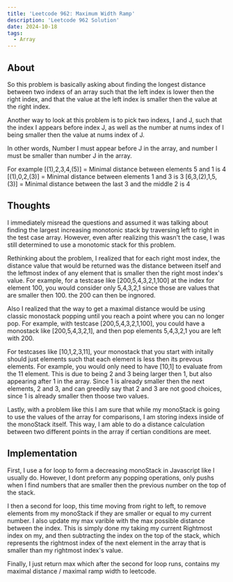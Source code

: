 ```yaml
---
title: 'Leetcode 962: Maximum Width Ramp'
description: 'Leetcode 962 Solution'
date: 2024-10-18
tags:
  - Array
---
```


## About
So this problem is basically asking about finding the longest distance between two indexs of an array such that the left index is lower then the right index, and that the value at the left index is smaller then the value at the right index. 

Another way to look at this problem is to pick two indexs, I and J, such that the index I appears before index J, as well as the number at nums index of I being smaller then the value at nums index of J.

In other words, Number I must appear before J in the array, and number I must be smaller than number J in the array.

For example
[(1),2,3,4,(5)] = Minimal distance between elements 5 and 1 is 4
[(1),0,2,(3)] = Minimal distance between elements 1 and 3 is 3
[6,3,(2),1,5,(3)] = Minimal distance between the last 3 and the middle 2 is 4

## Thoughts
I immediately misread the questions and assumed it was talking about finding the largest increasing monotonic stack by traversing left to right in the test case array. However, even after realizing this wasn't the case, I was still determined to use a monotomic stack for this problem.

Rethinking about the problem, I realized that for each right most index, the distance value that would be returned was the distance between itself and the leftmost index of any element that is smaller then the right most index's value. For example, for a testcase like [200,5,4,3,2,1,100] at the index for element 100, you would consider only 5,4,3,2,1 since those are values that are smaller then 100. the 200 can then be ingnored.

Also I realized that the way to get a maximal distance would be using classic monostack popping until you reach a point where you can no longer pop. For example, with testcase [200,5,4,3,2,1,100], you could have a monostack like [200,5,4,3,2,1], and then pop elements 5,4,3,2,1 you are left with 200.

For testcases like [10,1,2,3,11], your monostack that you start with initally should just elements such that each element is less then its prevous elements. For example, you would only need to have [10,1] to evaluate from the 11 element. This is due to being 2 and 3 being larger then 1, but also appearing after 1 in the array. Since 1 is already smaller then the next elements, 2 and 3, and can greedily say that 2 and 3 are not good choices, since 1 is already smaller then thoose two values.

Lastly, with a problem like this I am sure that while my monoStack is going to use the values of the array for comparisons, I am storing indexs inside of the monoStack itself. This way, I am able to do a distance calculation between two different points in the array if certian conditions are meet.

## Implementation
First, I use a for loop to form a decreasing monoStack in Javascript like I usually do. However, I dont preform any popping operations, only pushs when I find numbers that are smaller then the previous number on the top of the stack.

I then a second for loop, this time moving from right to left, to remove elements from my monoStack if they are smaller or equal to my current number. I also update my max varible with the max possible distance between the index. This is simply done my taking my current Rightmost index on my, and then subtracting the index on the top of the stack, which represents the rightmost index of the next element in the array that is smaller than my rightmost index's value.

Finally, I just return max which after the second for loop runs, contains my maximal distance / maximal ramp width to leetcode.

